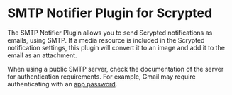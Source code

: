 # SMTP Notifier Plugin for Scrypted

The SMTP Notifier Plugin allows you to send Scrypted notifications as emails, using SMTP. If a media resource is included in the Scrypted notification settings, this plugin will convert it to an image and add it to the email as an attachment.

When using a public SMTP server, check the documentation of the server for authentication requirements. For example, Gmail may require authenticating with an [app password](https://support.google.com/accounts/answer/185833?hl=en).